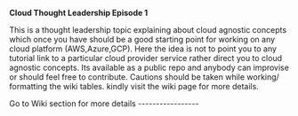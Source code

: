 
**Cloud Thought Leadership Episode 1**


This is a thought leadership topic explaining about cloud agnostic concepts which once you have should be a good starting point for working on any cloud platform (AWS,Azure,GCP). Here the idea is not to point you to any tutorial link to a particular cloud provider service rather direct you to cloud agnostic concepts. Its available as a public  repo and anybody can improvise or should feel free to contribute. Cautions should be taken while working/ formatting the wiki tables. kindly visit the wiki page for more details.


Go to Wiki section for more details -----------------
